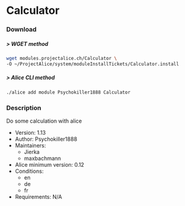 # Calculator

### Download

##### > WGET method
```bash
wget modules.projectalice.ch/Calculator \
-O ~/ProjectAlice/system/moduleInstallTickets/Calculator.install
```

##### > Alice CLI method
```bash
./alice add module Psychokiller1888 Calculator
```

### Description
Do some calculation with alice

- Version: 1.13
- Author: Psychokiller1888
- Maintainers:
  - Jierka
  - maxbachmann
- Alice minimum version: 0.12
- Conditions:
  - en
  - de
  - fr
- Requirements: N/A
